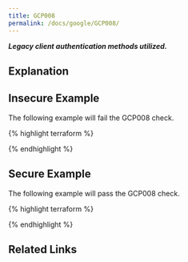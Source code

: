 ```yaml
---
title: GCP008
permalink: /docs/google/GCP008/
---
```


***Legacy client authentication methods utilized.***

## Explanation






## Insecure Example

The following example will fail the GCP008 check.

{% highlight terraform %}



{% endhighlight %}



## Secure Example

The following example will pass the GCP008 check.

{% highlight terraform %}



{% endhighlight %}


## Related Links


